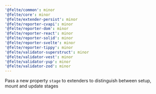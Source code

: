 ```yaml
---
'@felte/common': minor
'@felte/core': minor
'@felte/extender-persist': minor
'@felte/reporter-cvapi': minor
'@felte/reporter-dom': minor
'@felte/reporter-react': minor
'@felte/reporter-solid': minor
'@felte/reporter-svelte': minor
'@felte/reporter-tippy': minor
'@felte/validator-superstruct': minor
'@felte/validator-vest': minor
'@felte/validator-yup': minor
'@felte/validator-zod': minor
---
```


Pass a new property `stage` to extenders to distinguish between setup, mount and update stages
